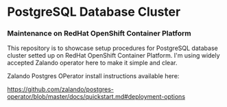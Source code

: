 # PostgreSQL Database Cluster 
### Maintenance on RedHat OpenShift Container Platform

This repository is to showcase setup procedures for PostgreSQL database cluster setted up on RedHat OpenShift Container Platform.
I'm using widely accepted Zalando operator here to make it simple and clear.

Zalando Postgres OPerator install instructions available here:

https://github.com/zalando/postgres-operator/blob/master/docs/quickstart.md#deployment-options


